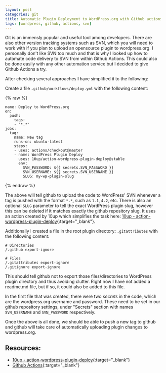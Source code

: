 ```yaml
---
layout: post
categories: git
title: Automatic Plugin Deployment to WordPress.org with Github actions
tags: [wordpress, github, actions, svn]
---
```


Git is an immensly popular and useful tool among developers. There are also other version tracking systems such as SVN, which you will need to work with if you plan to upload an opensource plugin to wordpress.org. I personally don't like SVN too much and that is why I looked up how to automate code delivery to SVN from within Github Actions. This could also be done easily with any other automation service but I decided to give Github Actions a try.

<!--more-->

After checking several approaches I have simplified it to the following: 

Create a file `.github/workflows/deploy.yml` with the following content:

{% raw %}
```
name: Deploy to WordPress.org
on:
  push:
    tags:
    - "*.*"
jobs:
  tag:
    name: New tag
    runs-on: ubuntu-latest
    steps:
    - uses: actions/checkout@master
    - name: WordPress Plugin Deploy
      uses: 10up/action-wordpress-plugin-deploy@stable
      env:
        SVN_PASSWORD: ${{ secrets.SVN_PASSWORD }}
        SVN_USERNAME: ${{ secrets.SVN_USERNAME }}
        SLUG: my-wp-plugin-slug
```
{% endraw %}

The above will tell github to upload the code to WordPress' SVN whenever a tag is pushed with the format `*.*`, such as `1.1`, `4.2`, etc. There is also an optional `SLUG` parameter to tell the exact WordPress plugin slug, however this can be deleted if it matches exactly the github repository slug. It uses an action created by 10up which simplifies the task here: [10up - action-wordpress-plugin-deploy](https://github.com/10up/action-wordpress-plugin-deploy){:target="_blank"}.

Additionally I created a file in the root plugin directory: `.gitattributes` with the following content: 
```
# Directories
/.github export-ignore

# Files
/.gitattributes export-ignore
/.gitignore export-ignore
```
This should tell github not to export those files/directories to WordPress plugin directory and thus avoiding clutter. Right now I have not added a readme.md file, but if so, it could also be added to this file.

In the first file that was created, there were two _secrets_ in the code, which are the wordpress.org username and password. These need to be set in our github repository settings, under "Secrets" section with names `SVN_USERNAME` and `SVN_PASSWORD` respectively.

Once the above is all done, we should be able to push a new tag to github and github will take care of automatically uploading plugin changes to wordpress.org.

## Resources:
* [10up - action-wordpress-plugin-deploy](https://github.com/10up/action-wordpress-plugin-deploy){:target="_blank"}
* [Github Actions](https://github.com/features/actions){:target="_blank"}
